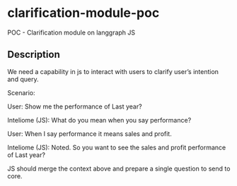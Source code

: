 # clarification-module-poc

POC - Clarification module on langgraph JS

## Description

We need a capability in js to interact with users to clarify user’s intention and query.

Scenario:

User: Show me the performance of Last year?

Inteliome (JS): What do you mean when you say performance?

User: When I say performance it means sales and profit.

Inteliome (JS): Noted. So you want to see the sales and profit performance of Last year?

JS should merge the context above and prepare a single question to send to core.
